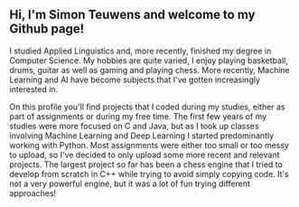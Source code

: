 ## Hi, I'm Simon Teuwens and welcome to my Github page!

I studied Applied Linguistics and, more recently, finished my degree in Computer Science.
My hobbies are quite varied, I enjoy playing basketball, drums, guitar as well as gaming and playing chess.
More recently, Machine Learning and AI have become subjects that I've gotten increasingly interested in.

On this profile you'll find projects that I coded during my studies, either as part of assignments or during my free time.
The first few years of my studies were more focused on C and Java, but as I took up classes involving Machine Learning and Deep Learning I started predominantly working with Python.
Most assignments were either too small or too messy to upload, so I've decided to only upload some more recent and relevant projects.
The largest project so far has been a chess engine that I tried to develop from scratch in C++ while trying to avoid simply copying code.
It's not a very powerful engine, but it was a lot of fun trying different approaches!


<!---
steuwe/steuwe is a ✨ special ✨ repository because its `README.md` (this file) appears on your GitHub profile.
You can click the Preview link to take a look at your changes.
--->
